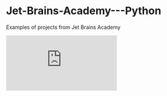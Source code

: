 # Jet-Brains-Academy---Python
Examples of projects from Jet Brains Academy


![Certificate](https://github.com/OndrejPech/Jet-Brains-Academy---Python/blob/main/jetbrains-academy-certificate.pdf)

